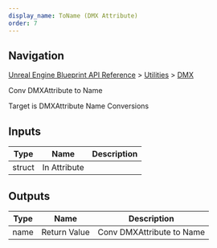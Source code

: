 ```yaml
---
display_name: ToName (DMX Attribute)
order: 7
---
```

## Navigation

[Unreal Engine Blueprint API Reference](https://dev.epicgames.com/documentation/en-us/unreal-engine/BlueprintAPI) > [Utilities](https://dev.epicgames.com/documentation/en-us/unreal-engine/BlueprintAPI/Utilities) > [DMX](https://dev.epicgames.com/documentation/en-us/unreal-engine/BlueprintAPI/Utilities/DMX)

Conv DMXAttribute to Name

Target is DMXAttribute Name Conversions

## Inputs

| Type | Name | Description |
| --- | --- | --- |
| struct | In Attribute |  |

## Outputs

| Type | Name | Description |
| --- | --- | --- |
| name | Return Value | Conv DMXAttribute to Name |
